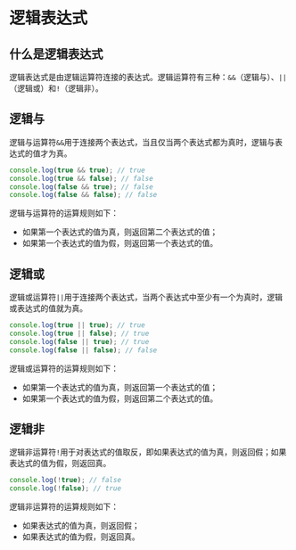 # 逻辑表达式

## 什么是逻辑表达式

逻辑表达式是由逻辑运算符连接的表达式。逻辑运算符有三种：`&&`（逻辑与）、`||`（逻辑或）和`!`（逻辑非）。

## 逻辑与

逻辑与运算符`&&`用于连接两个表达式，当且仅当两个表达式都为真时，逻辑与表达式的值才为真。

```javascript
console.log(true && true); // true
console.log(true && false); // false
console.log(false && true); // false
console.log(false && false); // false
```

逻辑与运算符的运算规则如下：

- 如果第一个表达式的值为真，则返回第二个表达式的值；
- 如果第一个表达式的值为假，则返回第一个表达式的值。

## 逻辑或

逻辑或运算符`||`用于连接两个表达式，当两个表达式中至少有一个为真时，逻辑或表达式的值就为真。

```javascript
console.log(true || true); // true
console.log(true || false); // true
console.log(false || true); // true
console.log(false || false); // false
```

逻辑或运算符的运算规则如下：

- 如果第一个表达式的值为真，则返回第一个表达式的值；
- 如果第一个表达式的值为假，则返回第二个表达式的值。

## 逻辑非

逻辑非运算符`!`用于对表达式的值取反，即如果表达式的值为真，则返回假；如果表达式的值为假，则返回真。

```javascript
console.log(!true); // false
console.log(!false); // true
```

逻辑非运算符的运算规则如下：

- 如果表达式的值为真，则返回假；
- 如果表达式的值为假，则返回真。
